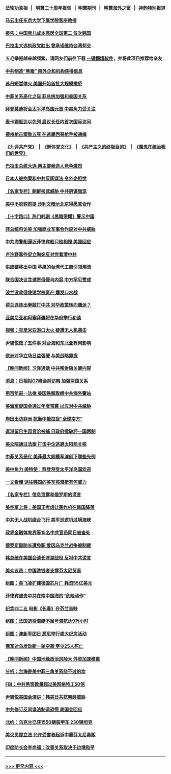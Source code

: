 #### [法轮功真相](https://github.com/gfw-breaker/truth/blob/master/README.md?t=0) &nbsp;&nbsp;|&nbsp;&nbsp; [明慧二十周年报告](https://github.com/gfw-breaker/mh-reports/blob/master/README.md?t=0) &nbsp;&nbsp;|&nbsp;&nbsp;[明慧期刊](https://github.com/gfw-breaker/mh-qikan) &nbsp;&nbsp;|&nbsp;&nbsp; [明慧海外之窗](https://github.com/gfw-breaker/mh-news/blob/master/README.md?t=0) &nbsp;&nbsp;|&nbsp;&nbsp; [神韵特别报道](https://github.com/gfw-breaker/mh-news/blob/master/shenyun.md?t=0)
#### [马云出任东京大学下属学院客座教授](../pages/nsc418/n13985541.md?t=05011543) 
#### [报告：中国育儿成本高居全球第二 仅次韩国](../pages/nsc418/n13985540.md?t=05011543) 
#### [巴拉圭大选执政党胜出 曾承诺维持台湾邦交](../pages/nsc418/n13985453.md?t=05011543) 
#### 五毛举报越来越频繁，请网友们前往下载 [一键翻墙软件](https://github.com/gfw-breaker/ssr-accounts)，并将此项目推荐给亲友
#### [中共制造“黑箱” 阻外企和机构获得信息](../pages/nsc418/n13985431.md?t=05011543) 
#### [苏丹短暂停火 美国开始首批大规模撤侨](../pages/nsc418/n13985394.md?t=05011543) 
#### [中菲关系恶化之际 菲总统加强和美国关系](../pages/nsc418/n13985389.md?t=05011543) 
#### [拜登莫迪将会太平洋岛国元首 中美角力受关注](../pages/nsc418/n13985296.md?t=05011543) 
#### [麦卡锡抵达以色列 启议长任内首次国际访问](../pages/nsc418/n13985343.md?t=05011543) 
#### [德州枪击案致五死 在逃墨西哥枪手被通缉](../pages/nsc418/n13985274.md?t=05011543) 
#### [《九评共产党》](https://github.com/begood0513/9ping.md/blob/master/README.md) &nbsp;|&nbsp; [《解体党文化》](../../../../jtdwh.md/blob/master/README.md)  &nbsp;|&nbsp; [《共产主义的终极目的》](../../../../gczydzjmd.md/blob/master/README.md) &nbsp;|&nbsp; [《魔鬼在统治我们的世界》](../../../../mgztzwmdsj.md/blob/master/README.md) 
#### [巴拉圭总统大选 两主要候选人竞争激烈](../pages/nsc418/n13985230.md?t=05011543) 
#### [日本人被拘案和中共反间谍法 令外企担忧](../pages/nsc418/n13984865.md?t=05011543) 
#### [【名家专栏】朝鲜核武威胁 中共阴谋隐现](../pages/nsc418/n13982150.md?t=05011543) 
#### [美中不脱钩前提 沙利文暗示北京得愿意合作](../pages/nsc418/n13984687.md?t=05011543) 
#### [【十字路口】热门韩剧《黑暗荣耀》警示中国](../pages/nsc418/n13984483.md?t=05011543) 
#### [菲总统将访美 加强商业军事合作应对中共威胁](../pages/nsc418/n13984715.md?t=05011543) 
#### [中共海警船逼近菲律宾船只险相撞 美国回应](../pages/nsc418/n13984673.md?t=05011543) 
#### [卢沙野事件促立陶宛反对党看清中共](../pages/nsc418/n13984688.md?t=05011543) 
#### [供应链移出中国 苹果的台湾代工商引领潮流](../pages/nsc418/n13984630.md?t=05011543) 
#### [联合国决议含谴责俄侵乌内容 中方罕见赞成](../pages/nsc418/n13984605.md?t=05011543) 
#### [波兰没收俄使馆学校资产 爆发口水战](../pages/nsc418/n13984496.md?t=05011543) 
#### [荷兰连连出拳敲打中共 对华政策转向鹰派？](../pages/nsc418/n13983844.md?t=05011543) 
#### [亚美尼亚和阿塞拜疆将在华府举行和谈](../pages/nsc418/n13984505.md?t=05011543) 
#### [视频：克里米亚港口大火 疑遭无人机袭击](../pages/nsc418/n13984477.md?t=05011543) 
#### [尹锡悦做了五件事 对台海和东北亚有何影响](../pages/nsc418/n13983929.md?t=05011543) 
#### [欧洲对华立场日益强硬 与美战略靠拢](../pages/nsc418/n13984408.md?t=05011543) 
#### [【晚间新闻】习泽通话 中共喉舌隐关键内容](../pages/nsc418/n13984376.md?t=05011543) 
#### [消息：日相拟G7峰会前访韩 加强两国关系](../pages/nsc418/n13984322.md?t=05011543) 
#### [用百年前一法律 美国铁腕取缔中共海外警站](../pages/nsc418/n13984014.md?t=05011543) 
#### [美海军促国会通过年度预算 以应对中共威胁](../pages/nsc418/n13984263.md?t=05011543) 
#### [岸田出访非洲 抗衡中俄拉拢“全球南方”](../pages/nsc418/n13983932.md?t=05011543) 
#### [返港留日生因言论被捕 日政府批破坏一国两制](../pages/nsc418/n13984109.md?t=05011543) 
#### [美众院通过法案 打击中企逃避太阳能关税](../pages/nsc418/n13983860.md?t=05011543) 
#### [中菲关系恶化 美菲最大规模军演创下哪些先例](../pages/nsc418/n13984026.md?t=05011543) 
#### [美中角力 美特使：拜登将受太平洋岛国欢迎](../pages/nsc418/n13983978.md?t=05011543) 
#### [一文看懂 派往韩国的美军核潜艇有何威力](../pages/nsc418/n13983325.md?t=05011543) 
#### [【名家专栏】信息泄露和俄罗斯的谎言](../pages/nsc418/n13983694.md?t=05011543) 
#### [美空军上将：美国正考虑让轰炸机在韩国降落](../pages/nsc418/n13983962.md?t=05011543) 
#### [中共无人战机绕台飞行 美军巡逻机过境海峡](../pages/nsc418/n13983779.md?t=05011543) 
#### [政界金融体育界等15名中共官员同日被查处](../pages/nsc418/n13983641.md?t=05011543) 
#### [俄罗斯副防长遭免职 曾因乌克兰战争被制裁](../pages/nsc418/n13983856.md?t=05011543) 
#### [韩总统在美国会谈长津湖战役 反衬中共谎言](../pages/nsc418/n13983741.md?t=05011543) 
#### [美众议员：中国洗钱者支撑芬太尼贸易](../pages/nsc418/n13983868.md?t=05011543) 
#### [组图：英飞凌扩建德国芯片厂 耗资55亿美元](../pages/nsc418/n13983758.md?t=05011543) 
#### [菲律宾谴责中共在南中国海的“危险动作”](../pages/nsc418/n13983857.md?t=05011543) 
#### [纪念四二五 电影《长春》在芬兰首映](../pages/nsc418/n13983091.md?t=05011543) 
#### [组图：法国退役潜艇不屈号潜航达9万小时](../pages/nsc418/n13983662.md?t=05011543) 
#### [组图：澳新军团日 悉尼举行盛大纪念活动](../pages/nsc418/n13982098.md?t=05011543) 
#### [俄军对乌发动新一轮空袭 至少25人死亡](../pages/nsc418/n13983643.md?t=05011543) 
#### [【晚间新闻】中国地缘政治风险大 外资加速撤离](../pages/nsc418/n13983577.md?t=05011543) 
#### [分析：台海是美中菲三角关系绕不过的坎](../pages/nsc418/n13981817.md?t=05011543) 
#### [FBI：中共黑客数量超过美网络特工50倍](../pages/nsc418/n13983486.md?t=05011543) 
#### [尹锡悦美国会演讲：韩美日共抗朝鲜威胁](../pages/nsc418/n13983331.md?t=05011543) 
#### [中共修订反间谍法制造恐慌 美国会回应](../pages/nsc418/n13983122.md?t=05011543) 
#### [北约：乌克兰已获1550辆装甲车 230辆坦克](../pages/nsc418/n13983342.md?t=05011543) 
#### [美议员提立法 允许受害者起诉中墨芬太尼毒贩](../pages/nsc418/n13983138.md?t=05011543) 
#### [印度防长会李尚福：改善关系取决于边境和平](../pages/nsc418/n13983143.md?t=05011543) 

----
#### [ >>> 更早内容 <<< ](../indexes/nsc418-earlier.md)
